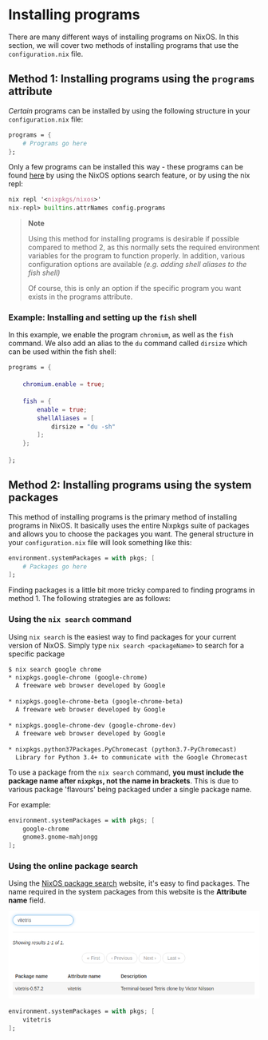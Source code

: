 # Installing programs

There are many different ways of installing programs on NixOS. In this section, we will cover two methods of installing programs that use the `configuration.nix` file.

## Method 1: Installing programs using the `programs` attribute

_Certain_ programs can be installed by using the following structure in your `configuration.nix` file:

```nix
programs = {
	# Programs go here
};
```

Only a few programs can be installed this way - these programs can be found [here](https://nixos.org/nixos/options.html#programs.) by using the NixOS options search feature, or by using the nix repl:

```nix
nix repl '<nixpkgs/nixos>'
nix-repl> builtins.attrNames config.programs
```

> **Note**
>
> Using this method for installing programs is desirable if possible compared to method 2, as this normally sets the required environment variables for the program to function properly. In addition, various configuration options are available _(e.g. adding shell aliases to the fish shell)_
> 
> Of course, this is only an option if the specific program you want exists in the programs attribute.

### Example: Installing and setting up the `fish` shell

In this example, we enable the program `chromium`, as well as the `fish` command. We also add an alias to the `du` command called `dirsize` which can be used within the fish shell:
```nix
programs = {

	chromium.enable = true;

	fish = {
		enable = true;
		shellAliases = [
			dirsize = "du -sh"
		];
	};

};
```

## Method 2: Installing programs using the system packages

This method of installing programs is the primary method of installing programs in NixOS. It basically uses the entire Nixpkgs suite of packages and allows you to choose the packages you want. The general structure in your `configuration.nix` file will look something like this:

```nix
environment.systemPackages = with pkgs; [
	# Packages go here
];
```

Finding packages is a little bit more tricky compared to finding programs in method 1. The following strategies are as follows:

### Using the `nix search` command

Using `nix search` is the easiest way to find packages for your current version of NixOS. Simply type `nix search <packageName>` to search for a specific package

```
$ nix search google chrome
* nixpkgs.google-chrome (google-chrome)
  A freeware web browser developed by Google

* nixpkgs.google-chrome-beta (google-chrome-beta)
  A freeware web browser developed by Google

* nixpkgs.google-chrome-dev (google-chrome-dev)
  A freeware web browser developed by Google

* nixpkgs.python37Packages.PyChromecast (python3.7-PyChromecast)
  Library for Python 3.4+ to communicate with the Google Chromecast
```

To use a package from the `nix search` command, **you must include the package name after `nixpkgs`, not the name in brackets**. This is due to various package 'flavours' being packaged under a single package name.

For example:

```nix
environment.systemPackages = with pkgs; [
	google-chrome
	gnome3.gnome-mahjongg
];
```

### Using the online package search

Using the [NixOS package search](https://nixos.org/nixos/packages.html#) website, it's easy to find packages. The name required in the system packages from this website is the **Attribute name** field.

![vitetris](./vitetris.png)

```nix
environment.systemPackages = with pkgs; [
	vitetris
];
```
